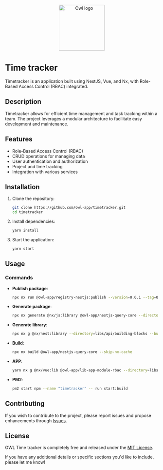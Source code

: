 <p align="center">
    <img src="https://raw.githubusercontent.com/owl-app/time-tracker/refs/heads/main/libs/app/core/src/assets/logo.webp" width="150px" alt="Owl logo" />
</p>

# Time tracker

Timetracker is an application built using NestJS, Vue, and Nx, with Role-Based Access Control (RBAC) integrated.

## Description

Timetracker allows for efficient time management and task tracking within a team. The project leverages a modular architecture to facilitate easy development and maintenance.

## Features

- Role-Based Access Control (RBAC)
- CRUD operations for managing data
- User authentication and authorization
- Project and time tracking
- Integration with various services

## Installation

1. Clone the repository:

   ```bash
   git clone https://github.com/owl-app/timetracker.git
   cd timetracker
   ```

2. Install dependencies:

   ```bash
   yarn install
   ```

3. Start the application:
   ```bash
   yarn start
   ```

## Usage

### Commands

- **Publish package**:

  ```bash
  npx nx run @owl-app/registry-nestjs:publish --version=0.0.1 --tag=0.0.1
  ```

- **Generate package**:

  ```bash
  npx nx generate @nx/js:library @owl-app/nestjs-query-core --directory=packages/query/core --publishable --importPath=@owl-app/nestjs-query-core
  ```

- **Generate library**:

  ```bash
  npx nx g @nx/nest:library --directory=libs/api/building-blocks --buildable=true
  ```

- **Build**:

  ```bash
  npx nx build @owl-app/nestjs-query-core --skip-nx-cache
  ```

- **APP**:

  ```bash
  yarn nx g @nx/vue:lib @owl-app/lib-app-module-rbac --directory=libs/app/modules/rbac
  ```

- **PM2**:
  ```bash
  pm2 start npm --name "timetracker" -- run start:build
  ```

## Contributing

If you wish to contribute to the project, please report issues and propose enhancements through [Issues](https://github.com/owl-app/timetracker/issues).

## License

OWL Time tracker is completely free and released under the [MIT License](https://github.com/owl-app/time-tracker/blob/main/LICENSE).

If you have any additional details or specific sections you'd like to include, please let me know!
